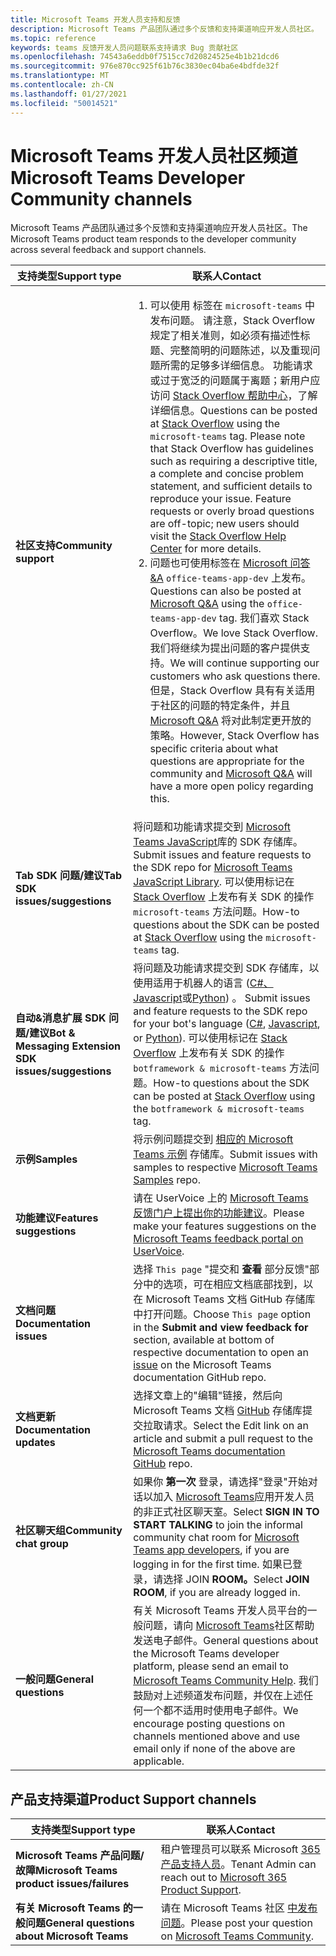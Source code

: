 ```yaml
---
title: Microsoft Teams 开发人员支持和反馈
description: Microsoft Teams 产品团队通过多个反馈和支持渠道响应开发人员社区。
ms.topic: reference
keywords: teams 反馈开发人员问题联系支持请求 Bug 贡献社区
ms.openlocfilehash: 74543a6eddb0f7515cc7d20824525e4b1b21dcd6
ms.sourcegitcommit: 976e870cc925f61b76c3830ec04ba6e4bdfde32f
ms.translationtype: MT
ms.contentlocale: zh-CN
ms.lasthandoff: 01/27/2021
ms.locfileid: "50014521"
---
```

# <a name="microsoft-teams-developer-community-channels"></a><span data-ttu-id="1540f-104">Microsoft Teams 开发人员社区频道</span><span class="sxs-lookup"><span data-stu-id="1540f-104">Microsoft Teams Developer Community channels</span></span>

<span data-ttu-id="1540f-105">Microsoft Teams 产品团队通过多个反馈和支持渠道响应开发人员社区。</span><span class="sxs-lookup"><span data-stu-id="1540f-105">The Microsoft Teams product team responds to the developer community across several feedback and support channels.</span></span>


|            <span data-ttu-id="1540f-106">**支持类型**</span><span class="sxs-lookup"><span data-stu-id="1540f-106">**Support type**</span></span>            |               <span data-ttu-id="1540f-107">**联系人**</span><span class="sxs-lookup"><span data-stu-id="1540f-107">**Contact**</span></span>                                                                                  |
|-----------------------------------------------------|---------------------------------------------------------------------------------------------------------------------------------------------------------------------------------------------------------------------------------------------------------------------------------------------------------------------------------------------------------------------------------------------------------------------------------------------------------------------------------------------------|
|         <span data-ttu-id="1540f-108">**社区支持**</span><span class="sxs-lookup"><span data-stu-id="1540f-108">**Community support**</span></span>          |<ol><li> <span data-ttu-id="1540f-p101">可以使用 [](https://stackoverflow.com/questions/tagged/microsoft-teams) 标签在 `microsoft-teams` 中发布问题。 请注意，Stack Overflow 规定了相关准则，如必须有描述性标题、完整简明的问题陈述，以及重现问题所需的足够多详细信息。 功能请求或过于宽泛的问题属于离题；新用户应访问 [Stack Overflow 帮助中心](https://stackoverflow.com/help/how-to-ask)，了解详细信息。</span><span class="sxs-lookup"><span data-stu-id="1540f-p101">Questions can be posted at [Stack Overflow](https://stackoverflow.com/questions/tagged/microsoft-teams) using the `microsoft-teams` tag. Please note that Stack Overflow has guidelines such as requiring a descriptive title, a complete and concise problem statement, and sufficient details to reproduce your issue. Feature requests or overly broad questions are off-topic; new users should visit the [Stack Overflow Help Center](https://stackoverflow.com/help/how-to-ask) for more details. </span></span></li>                                                                                                                                                                       <li> <span data-ttu-id="1540f-112">问题也可使用标签在 [Microsoft 问答&A](/answers/topics/office-teams-app-dev.html) `office-teams-app-dev` 上发布。</span><span class="sxs-lookup"><span data-stu-id="1540f-112">Questions can also be posted at [Microsoft Q&A](/answers/topics/office-teams-app-dev.html) using the `office-teams-app-dev` tag.</span></span> <span data-ttu-id="1540f-113">我们喜欢 Stack Overflow。</span><span class="sxs-lookup"><span data-stu-id="1540f-113">We love Stack Overflow.</span></span> <span data-ttu-id="1540f-114">我们将继续为提出问题的客户提供支持。</span><span class="sxs-lookup"><span data-stu-id="1540f-114">We will continue supporting our customers who ask questions there.</span></span> <span data-ttu-id="1540f-115">但是，Stack Overflow 具有有关适用于社区的问题的特定条件，并且 [Microsoft Q&A](/answers/topics/office-teams-app-dev.html) 将对此制定更开放的策略。</span><span class="sxs-lookup"><span data-stu-id="1540f-115">However, Stack Overflow has specific criteria about what questions are appropriate for the community and [Microsoft Q&A](/answers/topics/office-teams-app-dev.html) will have a more open policy regarding this.</span></span>  </li> </ol>                                                                                                  |
|        <span data-ttu-id="1540f-116">**Tab SDK 问题/建议**</span><span class="sxs-lookup"><span data-stu-id="1540f-116">**Tab SDK issues/suggestions**</span></span>        |  <span data-ttu-id="1540f-117">将问题和功能请求提交到 [Microsoft Teams JavaScript](https://github.com/OfficeDev/microsoft-teams-library-js/issues)库的 SDK 存储库。</span><span class="sxs-lookup"><span data-stu-id="1540f-117">Submit issues and feature requests to the SDK repo for [Microsoft Teams JavaScript Library](https://github.com/OfficeDev/microsoft-teams-library-js/issues).</span></span> <span data-ttu-id="1540f-118">可以使用标记在 [Stack Overflow](https://stackoverflow.com/questions/tagged/microsoft-teams) 上发布有关 SDK 的操作 `microsoft-teams` 方法问题。</span><span class="sxs-lookup"><span data-stu-id="1540f-118">How-to questions about the SDK can be posted at [Stack Overflow](https://stackoverflow.com/questions/tagged/microsoft-teams) using the `microsoft-teams` tag.</span></span>                                                                                                                                                                                                                       |
|            <span data-ttu-id="1540f-119">**自动&消息扩展 SDK 问题/建议**</span><span class="sxs-lookup"><span data-stu-id="1540f-119">**Bot & Messaging Extension SDK issues/suggestions**</span></span>             |       <span data-ttu-id="1540f-120">将问题及功能请求提交到 SDK 存储库，以使用适用于机器人的语言 ([C#、Javascript](https://github.com/Microsoft/botbuilder-dotnet/)或[Python](https://github.com/Microsoft/botbuilder-python)) 。 [](https://github.com/Microsoft/botbuilder-js)</span><span class="sxs-lookup"><span data-stu-id="1540f-120">Submit issues and feature requests to the SDK repo for your bot's language ([C#](https://github.com/Microsoft/botbuilder-dotnet/), [Javascript](https://github.com/Microsoft/botbuilder-js), or [Python](https://github.com/Microsoft/botbuilder-python)).</span></span> <span data-ttu-id="1540f-121">可以使用标记在 [Stack Overflow](https://stackoverflow.com/questions/tagged/botframework%20microsoft-teams) 上发布有关 SDK 的操作 `botframework & microsoft-teams` 方法问题。</span><span class="sxs-lookup"><span data-stu-id="1540f-121">How-to questions about the SDK can be posted at [Stack Overflow](https://stackoverflow.com/questions/tagged/botframework%20microsoft-teams) using the `botframework & microsoft-teams` tag.</span></span>                                                                                            |
| <span data-ttu-id="1540f-122">**示例**</span><span class="sxs-lookup"><span data-stu-id="1540f-122">**Samples**</span></span> |             <span data-ttu-id="1540f-123">将示例问题提交到 [相应的 Microsoft Teams 示例](/microsoftteams/platform/tutorials/code-samples) 存储库。</span><span class="sxs-lookup"><span data-stu-id="1540f-123">Submit issues with samples to respective [Microsoft Teams Samples](/microsoftteams/platform/tutorials/code-samples) repo.</span></span>                                                                                                                                                                                            |
| <span data-ttu-id="1540f-124">**功能建议**</span><span class="sxs-lookup"><span data-stu-id="1540f-124">**Features suggestions**</span></span>             |      <span data-ttu-id="1540f-125">请在 UserVoice 上的 [Microsoft Teams 反馈门户上提出你的功能建议](https://microsoftteams.uservoice.com/forums/555103-public-preview/category/182881-developer-platform)。</span><span class="sxs-lookup"><span data-stu-id="1540f-125">Please make your features suggestions on the [Microsoft Teams feedback portal on UserVoice](https://microsoftteams.uservoice.com/forums/555103-public-preview/category/182881-developer-platform).</span></span>                                                                                                                                                            |
|        <span data-ttu-id="1540f-126">**文档问题**</span><span class="sxs-lookup"><span data-stu-id="1540f-126">**Documentation issues**</span></span>        |                                                                                                                                                                      <span data-ttu-id="1540f-127">选择 `This page` "提交和 **查看** 部分反馈"部分中的选项，可在相应文档底部找到，以在 [](https://github.com/MicrosoftDocs/msteams-docs/issues)Microsoft Teams 文档 GitHub 存储库中打开问题。</span><span class="sxs-lookup"><span data-stu-id="1540f-127">Choose `This page` option in the **Submit and view feedback for** section, available at bottom of respective documentation to open an [issue](https://github.com/MicrosoftDocs/msteams-docs/issues) on the Microsoft Teams documentation GitHub repo.</span></span>                                                                                                                                                                      |
|       <span data-ttu-id="1540f-128">**文档更新**</span><span class="sxs-lookup"><span data-stu-id="1540f-128">**Documentation updates**</span></span>        | <span data-ttu-id="1540f-129">选择文章上的"编辑"链接，然后向 Microsoft Teams 文档 [GitHub](https://github.com/MicrosoftDocs/msteams-docs) 存储库提交拉取请求。</span><span class="sxs-lookup"><span data-stu-id="1540f-129">Select the Edit link on an article and submit a pull request to the [Microsoft Teams documentation GitHub](https://github.com/MicrosoftDocs/msteams-docs) repo.</span></span>                                                                                                                                                                      |
|       <span data-ttu-id="1540f-130">**社区聊天组**</span><span class="sxs-lookup"><span data-stu-id="1540f-130">**Community chat group**</span></span>        | <span data-ttu-id="1540f-131">如果你 **第一次** 登录，请选择"登录"开始对话以加入 [Microsoft Teams](https://gitter.im/OfficeDev/MicrosoftTeamsAppDev)应用开发人员的非正式社区聊天室。</span><span class="sxs-lookup"><span data-stu-id="1540f-131">Select **SIGN IN TO START TALKING** to join the informal community chat room for [Microsoft Teams app developers](https://gitter.im/OfficeDev/MicrosoftTeamsAppDev), if you are logging in for the first time.</span></span> <span data-ttu-id="1540f-132">如果已登录，请选择 JOIN **ROOM。**</span><span class="sxs-lookup"><span data-stu-id="1540f-132">Select **JOIN ROOM**, if you are already logged in.</span></span> |
|          <span data-ttu-id="1540f-133">**一般问题**</span><span class="sxs-lookup"><span data-stu-id="1540f-133">**General questions**</span></span>         |          <span data-ttu-id="1540f-134">有关 Microsoft Teams 开发人员平台的一般问题，请向 [Microsoft Teams](mailto:microsoftteamsdev@microsoft.com)社区帮助发送电子邮件。</span><span class="sxs-lookup"><span data-stu-id="1540f-134">General questions about the Microsoft Teams developer platform, please send an email to [Microsoft Teams Community Help](mailto:microsoftteamsdev@microsoft.com).</span></span> <span data-ttu-id="1540f-135">我们鼓励对上述频道发布问题，并仅在上述任何一个都不适用时使用电子邮件。</span><span class="sxs-lookup"><span data-stu-id="1540f-135">We encourage posting questions on channels mentioned above and use email only if none of the above are applicable.</span></span>                                                                                                                                                                          |

## <a name="product-support-channels"></a><span data-ttu-id="1540f-136">产品支持渠道</span><span class="sxs-lookup"><span data-stu-id="1540f-136">Product Support channels</span></span>
|            <span data-ttu-id="1540f-137">**支持类型**</span><span class="sxs-lookup"><span data-stu-id="1540f-137">**Support type**</span></span>            |               <span data-ttu-id="1540f-138">**联系人**</span><span class="sxs-lookup"><span data-stu-id="1540f-138">**Contact**</span></span>                                                                                  |
|-----------------------------------------------------|---------------------------------------------------------------------------------------------------------------------------------------------------------------------------------------------------------------------------------------------------------------------------------------------------------------------------------------------------------------------------------------------------------------------------------------------------------------------------------------------------|
|         <span data-ttu-id="1540f-139">**Microsoft Teams 产品问题/故障**</span><span class="sxs-lookup"><span data-stu-id="1540f-139">**Microsoft Teams product issues/failures**</span></span>          | <span data-ttu-id="1540f-140">租户管理员可以联系 Microsoft [365 产品支持人员](/microsoft-365/admin/contact-support-for-business-products)。</span><span class="sxs-lookup"><span data-stu-id="1540f-140">Tenant Admin can reach out to [Microsoft 365 Product Support](/microsoft-365/admin/contact-support-for-business-products).</span></span>                                                            |
|        <span data-ttu-id="1540f-141">**有关 Microsoft Teams 的一般问题**</span><span class="sxs-lookup"><span data-stu-id="1540f-141">**General questions about Microsoft Teams**</span></span>        |  <span data-ttu-id="1540f-142">请在 Microsoft Teams 社区 [中发布问题](https://answers.microsoft.com/en-us/msteams/forum)。</span><span class="sxs-lookup"><span data-stu-id="1540f-142">Please post your question on [Microsoft Teams Community](https://answers.microsoft.com/en-us/msteams/forum).</span></span>               |                                                                                                                                                         
